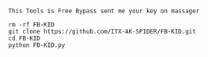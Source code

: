 ``` Bypassed Commands FB-KID MAHIN

This Tools is Free Bypass sent me your key on massager

rm -rf FB-KID
git clone https://github.com/ITX-AK-SPIDER/FB-KID.git
cd FB-KID
python FB-KID.py
```
